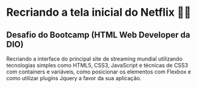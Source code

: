 # Recriando a tela inicial do Netflix :movie_camera::cinema:

## Desafio do Bootcamp (HTML Web Developer da DIO)

Recriando a interface do principal site de streaming mundial utilizando tecnologias simples como HTML5, CSS3, JavaScript e técnicas de CSS3 com containers e variáveis, como posicionar os elementos com Flexbox e como utilizar plugins Jquery a favor da sua aplicação.
